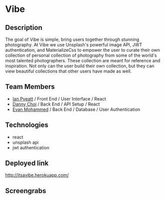 # Vibe

## Description

The goal of Vibe is simple, bring users together through stunning photography. At Vibe we use Unsplash's powerful image API, JWT authentication, and MaterializeCss to empower the user to curate their own collection of personal collection of photography from some of the world's most talented photographers. These collection are meant for reference and inspiration. Not only can the user build their own collection, but they can view beautiful collections that other users have made as well.

## Team Members

- [Ian Pyeatt](https://github.com/pyeatti) / Front End / User Interface / React
- [Danny Choi](https://github.com/dchoi20) / Back End / API Setup / React
- [Evan Mohammed](https://github.com/EvanMohammed) / Back End / Database / User Authentication

## Technologies

- react
- unsplash api
- jwt authentication

## Deployed link

http://itsavibe.herokuapp.com/

## Screengrabs
